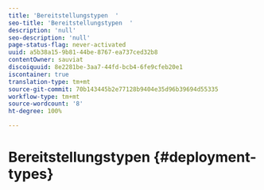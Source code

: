 ```yaml
---
title: 'Bereitstellungstypen  '
seo-title: 'Bereitstellungstypen  '
description: 'null'
seo-description: 'null'
page-status-flag: never-activated
uuid: a5b38a15-9b81-44be-8767-ea737ced32b8
contentOwner: sauviat
discoiquuid: 8e2281be-3aa7-44fd-bcb4-6fe9cfeb20e1
iscontainer: true
translation-type: tm+mt
source-git-commit: 70b143445b2e77128b9404e35d96b39694d55335
workflow-type: tm+mt
source-wordcount: '8'
ht-degree: 100%

---
```



# Bereitstellungstypen {#deployment-types}


